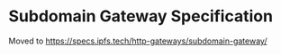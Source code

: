 # Subdomain Gateway Specification

Moved to https://specs.ipfs.tech/http-gateways/subdomain-gateway/
